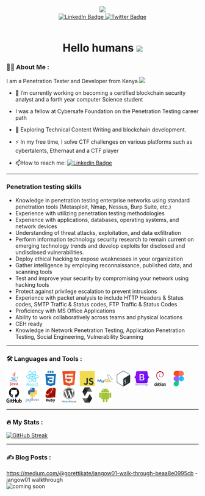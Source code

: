 
<!--
**goretti16kate/goretti16kate** is a ✨ _special_ ✨ repository because its `README.md` (this file) appears on your GitHub profile.

Here are some ideas to get you started:

- 🔭 I’m currently working on ...
- 🌱 I’m currently learning ...
- 👯 I’m looking to collaborate on ...
- 🤔 I’m looking for help with ...
- 💬 Ask me about ...
- 📫 How to reach me: ...
- 😄 Pronouns: ...
- ⚡ Fun fact: ...
-->


<div id="header" align="center">
  <img src="https://media.giphy.com/media/YRMb6dd7zprS00JdGZ/giphy.gif" width="150"/>

<div id="badges">
<a href="https://www.linkedin.com/in/catherine-goretti/">
  <img src="https://img.shields.io/badge/LinkedIn-blue?style=for-the-badge&logo=linkedin&logoColor=white" alt="LinkedIn Badge"/>
  </a>
  <a href="https://twitter.com/Kat_goretti">
  <img src="https://img.shields.io/badge/Twitter-white?style=for-the-badge&logo=twitter&logoColor=blue" alt="Twitter Badge"/>
  </a>
</div>
<img src="https://komarev.com/ghpvc/?username=goretti16kate&style=flat-square&color=blue" alt=""/>

<h1>
  Hello humans
  <img src="https://media.giphy.com/media/hvRJCLFzcasrR4ia7z/giphy.gif" width="30px"/>
</h1>
</div>


### :woman_technologist: About Me :
I am a Penetration Tester and Developer from Kenya.<img src="https://media.giphy.com/media/WFZvB7VIXBgiz3oDXE/giphy.gif" width="30">

- 🔭 I’m currently working on becoming a certified blockchain security analyst and a forth year computer Science student

- I was a fellow at Cybersafe Foundation on the Penetration Testing career path

- :seedling: Exploring Technical Content Writing and blockchain development.

- :zap: In my free time, I solve CTF challenges on various platforms such as cybertalents, Ethernaut and a CTF player

- :mailbox:How to reach me: [![Linkedin Badge](https://img.shields.io/badge/-LinkedIn-blue?style=flat&logo=Linkedin&logoColor=white)](https://www.linkedin.com/in/catherine-goretti/)

---
<!--
1. ### Blockchain Security Analyst
2. - Strong understanding of blockchain technology and its underlying concepts such as cryptography, consensus mechanisms, smart contracts, and distributed systems.
3. - Familiarity with common blockchain platforms such as Bitcoin and Ethereum
4. - Knowledge of security risks and vulnerabilities specific to blockchain systems, as well as experience with security testing and vulnerability assessments.
5. - Familiarity with programming languages such as Solidity and JavaScript.
6. - Strong analytical skills and attention to detail, as well as the ability to identify and mitigate potential security threats.
7. - Knowledge of security industry standards and best practices, such as ISO 27001/2, NIST SP 800-53, and OWASP Top 10.
8. - Strong written and verbal communication skills to effectively convey technical information to non-technical stakeholders.
-->
### Penetration testing skills
- Knowledge in penetration testing enterprise networks using standard penetration tools 
(Metasploit, Nmap, Nessus, Burp Suite, etc.) 
- Experience with utilizing penetration testing methodologies 
- Experience with applications, databases, operating systems, and network devices 
- Understanding of threat attacks, exploitation, and data exfiltration 
- Perform information technology security research to remain current on emerging 
technology trends and develop exploits for disclosed and undisclosed vulnerabilities. 
- Deploy ethical hacking to expose weaknesses in your organization 
- Gather intelligence by employing reconnaissance, published data, and scanning tools 
- Test and improve your security by compromising your network using hacking tools 
- Protect against privilege escalation to prevent intrusions  
- Experience with packet analysis to include HTTP Headers & Status codes, SMTP Traffic & 
Status codes, FTP Traffic & Status Codes
- Proficiency with MS Office Applications 
- Ability to work collaboratively across teams and physical locations 
- CEH ready 
- Knowledge in Network Penetration Testing, Application Penetration Testing, Social 
Engineering, Vulnerability Scanning

---

### :hammer_and_wrench: Languages and Tools :

<div>
  <img src="https://github.com/devicons/devicon/blob/master/icons/java/java-original-wordmark.svg" title="Java" alt="Java" width="40" height="40"/>&nbsp;
  <img src="https://github.com/devicons/devicon/blob/master/icons/react/react-original-wordmark.svg" title="React" alt="React" width="40" height="40"/>&nbsp;
  <img src="https://github.com/devicons/devicon/blob/master/icons/css3/css3-plain-wordmark.svg"  title="CSS3" alt="CSS" width="40" height="40"/>&nbsp;
  <img src="https://github.com/devicons/devicon/blob/master/icons/html5/html5-original.svg" title="HTML5" alt="HTML" width="40" height="40"/>&nbsp;
  <img src="https://github.com/devicons/devicon/blob/master/icons/javascript/javascript-original.svg" title="JavaScript" alt="JavaScript" width="40" height="40"/>&nbsp;
  <img src="https://github.com/devicons/devicon/blob/master/icons/mysql/mysql-original-wordmark.svg" title="MySQL"  alt="MySQL" width="40" height="40"/>&nbsp;
 <img src="https://github.com/devicons/devicon/blob/master/icons/bash/bash-original.svg" title="bash" width="40" height="40"/>&nbsp;
  <img src="https://github.com/devicons/devicon/blob/master/icons/bootstrap/bootstrap-original-wordmark.svg" title="bootstrap" alt="bootstrap" width="40" height="40"/>&nbsp;
  <img src="https://github.com/devicons/devicon/blob/master/icons/debian/debian-original-wordmark.svg" title="debian" alt="debian" width="40" height="40"/>&nbsp;
  <img src="https://github.com/devicons/devicon/blob/master/icons/figma/figma-original.svg" title="figma" alt="figma" width="40" height="40"/>&nbsp;
  <img src="https://github.com/devicons/devicon/blob/master/icons/github/github-original-wordmark.svg" title="github" alt="github" width="40" height="40"/>&nbsp;
  <img src="https://github.com/devicons/devicon/blob/master/icons/python/python-original-wordmark.svg" title="python" alt="python" width="40" height="40"/>&nbsp;
  <img src="https://github.com/devicons/devicon/blob/master/icons/ruby/ruby-original-wordmark.svg" title="ruby" alt="ruby" width="40" height="40"/>&nbsp;
  <img src="https://github.com/devicons/devicon/blob/master/icons/wordpress/wordpress-original.svg" title="wordpress" alt="wordpress" width="40" height="40"/>&nbsp; 
  <img src="https://github.com/devicons/devicon/blob/master/icons/solidity/solidity-original.svg" title="solidity" alt="solidity" width="40" height="40"/>&nbsp;
  <img src="https://github.com/devicons/devicon/blob/master/icons/android/android-original.svg" title="Android" alt="Android" width="40" height="40"/>&nbsp;
  
</div>

---
### :fire: My Stats :

<!-- [![GitHub Streak](http://github-readme-streak-stats.herokuapp.com?user=goretti16kate&theme=dark)](https://git.io/streak-stats) -->
[![GitHub Streak](https://streak-stats.demolab.com?user=goretti16kate&theme=dark&hide_border=true&mode=weekly)](https://git.io/streak-stats)


---

### :writing_hand: Blog Posts :
https://medium.com/@gorettikate/jangow01-walk-through-beaa8e0995cb - jangow01 walkthrough <br>
<img src="https://media1.giphy.com/media/vv7s9gH0yH0c5xGgrK/200.webp?cid=ecf05e47bwtvk1u9idssa59pqzuvix37f20amriksyx2715v&rid=200.webp&ct=s" alt="coming soon" width="100" height="100"/>
